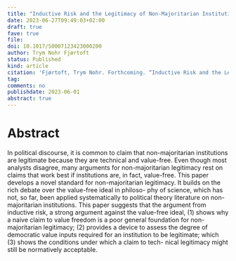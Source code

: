 ```yaml
---
title: "Inductive Risk and the Legitimacy of Non-Majoritarian Institutions"
date: 2023-06-27T09:49:03+02:00
draft: true
fave: true
file: 
doi: 10.1017/S0007123423000200
author: Trym Nohr Fjørtoft
status: Published
kind: article
citation: 'Fjørtoft, Trym Nohr. Forthcoming. “Inductive Risk and the Legitimacy of Non-Majoritarian Institutions.” <em>British Journal of Political Science</em>.'
tag:
comments: no
publishdate: 2023-06-01
abstract: true
---
```


# Abstract

In political discourse, it is common to claim that non-majoritarian institutions are legitimate because they are technical and value-free. Even though most analysts disagree, many arguments for non-majoritarian legitimacy rest on claims that work best if institutions are, in fact, value-free. This paper develops a novel standard for non-majoritarian legitimacy. It builds on the rich debate over the value-free ideal in philoso- phy of science, which has not, so far, been applied systematically to political theory literature on non- majoritarian institutions. This paper suggests that the argument from inductive risk, a strong argument against the value-free ideal, (1) shows why a naive claim to value freedom is a poor general foundation for non-majoritarian legitimacy; (2) provides a device to assess the degree of democratic value inputs required for an institution to be legitimate; which (3) shows the conditions under which a claim to tech- nical legitimacy might still be normatively acceptable.